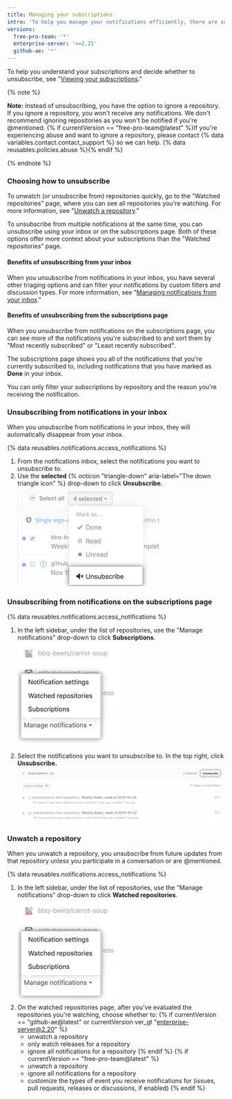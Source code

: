 ```yaml
---
title: Managing your subscriptions
intro: 'To help you manage your notifications efficiently, there are several ways to unsubscribe.'
versions:
  free-pro-team: '*'
  enterprise-server: '>=2.21'
  github-ae: '*'
---
```


To help you understand your subscriptions and decide whether to unsubscribe, see "[Viewing your subscriptions](/github/managing-subscriptions-and-notifications-on-github/viewing-your-subscriptions)."

{% note %}

**Note:** Instead of unsubscribing, you have the option to ignore a repository. If you ignore a repository, you won't receive any notifications. We don't recommend ignoring repositories as you won't be notified if you're @mentioned. {% if currentVersion == "free-pro-team@latest" %}If you're experiencing abuse and want to ignore a repository, please contact {% data variables.contact.contact_support %} so we can help. {% data reusables.policies.abuse %}{% endif %}

{% endnote %}

### Choosing how to unsubscribe

To unwatch (or unsubscribe from) repositories quickly, go to the "Watched repositories" page, where you can see all repositories you're watching. For more information, see "[Unwatch a repository](#unwatch-a-repository)."

To unsubscribe from multiple notifications at the same time, you can unsubscribe using your inbox or on the subscriptions page. Both of these options offer more context about your subscriptions than the "Watched repositories" page.

#### Benefits of unsubscribing from your inbox

When you unsubscribe from notifications in your inbox, you have several other triaging options and can filter your notifications by custom filters and discussion types. For more information, see "[Managing notifications from your inbox](/github/managing-subscriptions-and-notifications-on-github/managing-notifications-from-your-inbox)."

#### Benefits of unsubscribing from the subscriptions page

When you unsubscribe from notifications on the subscriptions page, you can see more of the notifications you're subscribed to and sort them by "Most recently subscribed" or "Least recently subscribed".

The subscriptions page shows you all of the notifications that you're currently subscribed to, including notifications that you have marked as **Done** in your inbox.

You can only filter your subscriptions by repository and the reason you're receiving the notification.

### Unsubscribing from notifications in your inbox

When you unsubscribe from notifications in your inbox, they will automatically disappear from your inbox.

{% data reusables.notifications.access_notifications %}
1. From the notifications inbox, select the notifications you want to unsubscribe to.
2. Use the **selected** {% octicon "triangle-down" aria-label="The down triangle icon" %} drop-down to click **Unsubscribe.**
  ![Unsubscribe option from main inbox](/assets/images/help/notifications-v2/unsubscribe-from-main-inbox.png)

### Unsubscribing from notifications on the subscriptions page

{% data reusables.notifications.access_notifications %}
1. In the left sidebar, under the list of repositories, use the "Manage notifications" drop-down to click **Subscriptions**.
  ![Manage notifications drop down menu options](/assets/images/help/notifications-v2/manage-notifications-options.png)

2. Select the notifications you want to unsubscribe to. In the top right, click **Unsubscribe.**
  ![Subscriptions page](/assets/images/help/notifications-v2/unsubscribe-from-subscriptions-page.png)

### Unwatch a repository

When you unwatch a repository, you unsubscribe from future updates from that repository unless you participate in a conversation or are @mentioned.

{% data reusables.notifications.access_notifications %}
1. In the left sidebar, under the list of repositories, use the "Manage notifications" drop-down to click **Watched repositories**.
  ![Manage notifications drop down menu options](/assets/images/help/notifications-v2/manage-notifications-options.png)
2. On the watched repositories page, after you've evaluated the repositories you're watching, choose whether to:
{% if currentVersion == "github-ae@latest" or currentVersion ver_gt "enterprise-server@2.20" %}
    - unwatch a repository
    - only watch releases for a repository
    - ignore all notifications for a repository
{% endif %}
{% if currentVersion == "free-pro-team@latest" %}
    - unwatch a repository
    - ignore all notifications for a repository
    - customize the types of event you receive notifications for (issues, pull requests, releases or discussions, if enabled)
{% endif %}
